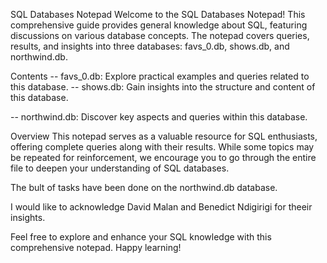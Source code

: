 SQL Databases Notepad
Welcome to the SQL Databases Notepad! 
This comprehensive guide provides general knowledge 
about SQL, featuring discussions on various database 
concepts. The notepad covers queries, results, 
and insights into three databases: favs_0.db, 
shows.db, and northwind.db.

Contents
-- favs_0.db: Explore practical examples and queries 
related to this database.
-- shows.db: Gain insights into the structure and 
content of this database.

-- northwind.db: Discover key aspects and queries 
within this database.

Overview
This notepad serves as a valuable resource for SQL 
enthusiasts, offering complete queries along with 
their results. While some topics may be repeated 
for reinforcement, we encourage you to go through 
the entire file to deepen your understanding of 
SQL databases.

The bult of tasks have been done on the northwind.db 
database.

I would like to acknowledge David Malan and 
Benedict Ndigirigi for theeir insights. 

Feel free to explore and enhance your SQL knowledge 
with this comprehensive notepad. Happy learning!
